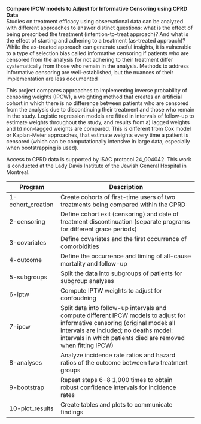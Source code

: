 **Compare IPCW models to Adjust for Informative Censoring using CPRD Data** <br />
Studies on treatment efficacy using observational data can be analyzed with different approaches to answer distinct questions: what is the effect of being prescribed the treatment (intention-to-treat approach)? And what is the effect of starting and adhering to a treatment (as-treated approach)? While the as-treated approach can generate useful insights, it is vulnerable to a type of selection bias called informative censoring if patients who are censored from the analysis for not adhering to their treatment differ systematically from those who remain in the analysis. Methods to address informative censoring are well-established, but the nuances of their implementation are less documented <br />

This project compares approaches to implementing inverse probability of censoring weights (IPCW), a weighting method that creates an artificial cohort in which there is no difference between patients who are censored from the analysis due to discontinuing their treatment and those who remain in the study. Logistic regression models are fitted in intervals of follow-up to estimate weights throughout the study, and results from a) lagged weights and b) non-lagged weights are compared. This is different from Cox model or Kaplan-Meier approaches, that estimate weights every time a patient is censored (which can be computationally intensive in large data, especially when bootstrapping is used). <br />

Access to CPRD data is supported by ISAC protocol 24_004042. This work is conducted at the Lady Davis Institute of the Jewish General Hospital in Montreal. <br />

| Program  | Description |
| ------------- | ------------- |
| 1-cohort_creation  | Create cohorts of first-time users of two treatments being compared within the CPRD  |
| 2-censoring  | Define cohort exit (censoring) and date of treatment discontinuation (separate programs for different grace periods)  |
| 3-covariates  | Define covariates and the first occurrence of comorbidities  |
| 4-outcome  | Define the occurrence and timing of all-cause mortality and follow-up  |
| 5-subgroups  | Split the data into subgroups of patients for subgroup analyses  |
| 6-iptw | Compute IPTW weights to adjust for confoudning |
| 7-ipcw  | Split data into follow-up intervals and compute different IPCW models to adjust for informative censoring  (original model: all intervals are included; no deaths model: intervals in which patients died are removed when fitting IPCW)|
| 8-analyses  | Analyze incidence rate ratios and hazard ratios of the outcome between two treatment groups  |
| 9-bootstrap  | Repeat steps 6-8 1,000 times to obtain robust confidence intervals for incidence rates  |
| 10-plot_results  | Create tables and plots to communicate findings  |
